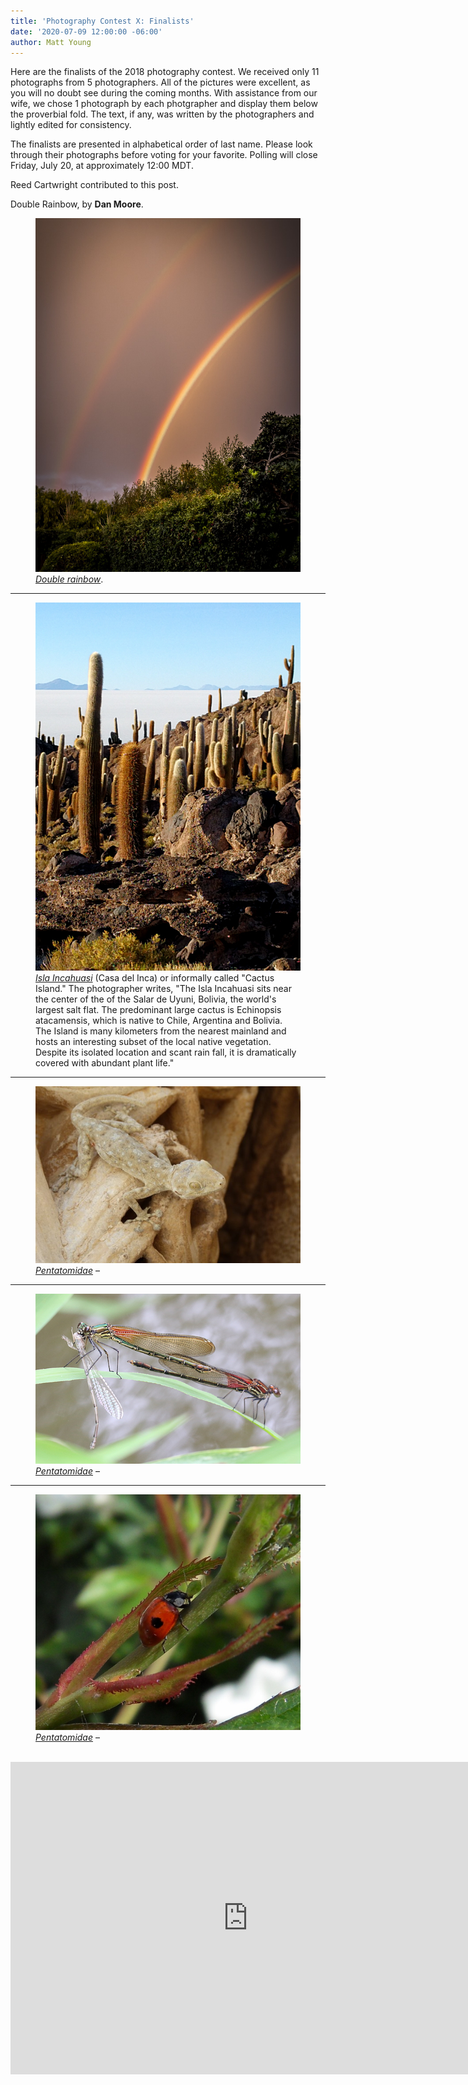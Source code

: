 ```yaml
---
title: 'Photography Contest X: Finalists'
date: '2020-07-09 12:00:00 -06:00'
author: Matt Young
---
```


Here are the finalists of the 2018 photography contest. We received only 11 photographs from 5 photographers. All of the pictures were excellent, as you will no doubt see during the coming months. With assistance from our wife, we chose 1 photograph by each photgrapher and display them below the proverbial fold. The text, if any, was written by the photographers and lightly edited for consistency.

The finalists are presented in alphabetical order of last name. Please look through their photographs before voting for your favorite. Polling will close Friday, July 20, at approximately 12:00 MDT.

Reed Cartwright contributed to this post.

<!--more-->

Double Rainbow, by **Dan Moore**.
<figure>
<img src="/uploads/2018/Moore.Double_Rainbow.jpg" alt="Rainbow"/>
<figcaption>
<a href="https://en.wikipedia.org/wiki/Rainbow#Variations"><i>Double rainbow</i></a>. </figcaption>
</figure>

-----

<figure>
<img src="/uploads/2018/Rice_Alan.Isla Incahuasi.jpg" alt="Rainbow"/>
<figcaption>
<a href="https://en.wikipedia.org/wiki/Isla_Incahuasi"><i>Isla Incahuasi</i></a> (Casa del Inca) or informally called "Cactus Island." The photographer writes, "The Isla Incahuasi sits near the center of the of the Salar de Uyuni, Bolivia, the world's largest salt flat.
The predominant large cactus is Echinopsis atacamensis, which is native to Chile, Argentina and Bolivia.  The Island is many kilometers from the nearest mainland and hosts an interesting subset of the local native vegetation.  Despite its isolated location and scant rain fall, it is dramatically covered with abundant plant life."</figcaption>
</figure>

-----

<figure>
<img src="/uploads/2018/Siccha.Ptyodactylus_guttasus_on_Chapel_of_Ascension.jpg" alt="Rainbow"/>
<figcaption>
<a href="http://bugguide.net/node/view/182"><i>Pentatomidae</i></a> &ndash; </figcaption>
</figure>

-----

<figure>
<img src="/uploads/2018/Sturtevant.3.American_Rubyspots.jpg" alt="Rainbow"/>
<figcaption>
<a href="http://bugguide.net/node/view/182"><i>Pentatomidae</i></a> &ndash; </figcaption>
</figure>

-----

<figure>
<img src="/uploads/2018/Susek.Adalia_bipunctata.jpg" alt="Rainbow"/>
<figcaption>
<a href="http://bugguide.net/node/view/182"><i>Pentatomidae</i></a> &ndash; </figcaption>
</figure>
<br/<br/>
<iframe src="https://docs.google.com/forms/d/e/1FAIpQLScgEETqFjBnVse02aTczO1-019FL7mkF_DhUzoKKIHZJN402Q/viewform?embedded=true" width="760" height="500" frameborder="0" marginheight="0" marginwidth="0">Loading...</iframe>










